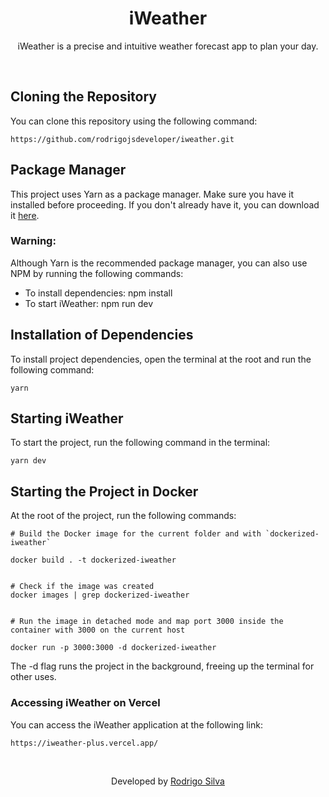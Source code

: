 <div align="center">
<h1>
   iWeather
</h1>

<p>iWeather is a precise and intuitive weather forecast app to plan your day.</p>
</div>
<br/>

## Cloning the Repository

You can clone this repository using the following command:

```
https://github.com/rodrigojsdeveloper/iweather.git
```

## Package Manager

This project uses Yarn as a package manager. Make sure you have it installed before proceeding. If you don't already have it, you can download it <a href="https://classic.yarnpkg.com/lang/en/docs/install">here</a>.

### Warning:

Although Yarn is the recommended package manager, you can also use NPM by running the following commands:

- To install dependencies: npm install
- To start iWeather: npm run dev

## Installation of Dependencies

To install project dependencies, open the terminal at the root and run the following command:

```
yarn
```

## Starting iWeather

To start the project, run the following command in the terminal:

```
yarn dev
```

## Starting the Project in Docker

At the root of the project, run the following commands:

```
# Build the Docker image for the current folder and with `dockerized-iweather`

docker build . -t dockerized-iweather


# Check if the image was created
docker images | grep dockerized-iweather


# Run the image in detached mode and map port 3000 inside the container with 3000 on the current host

docker run -p 3000:3000 -d dockerized-iweather
```

The -d flag runs the project in the background, freeing up the terminal for other uses.

### Accessing iWeather on Vercel

You can access the iWeather application at the following link:

```
https://iweather-plus.vercel.app/
```

<br/>
<p align="center">Developed by <a href="https://www.linkedin.com/in/rodrigo-de-jesus-silva/">Rodrigo Silva</a>
</p>
